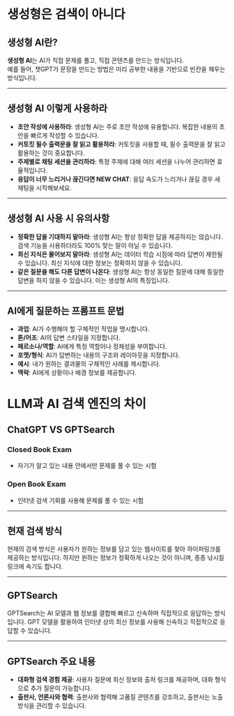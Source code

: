 # 생성형은 검색이 아니다

## 생성형 AI란?
**생성형 AI**는 AI가 직접 문제를 풀고, 직접 콘텐츠를 만드는 방식입니다.  
예를 들어, 챗GPT가 문장을 만드는 방법은 미리 공부한 내용을 기반으로 빈칸을 채우는 방식입니다.

---

## 생성형 AI 이렇게 사용하라

- **초안 작성에 사용하라**: 생성형 AI는 주로 초안 작성에 유용합니다. 복잡한 내용의 초안을 빠르게 작성할 수 있습니다.
- **커토킷 필수 출력문을 잘 읽고 활용하라**: 커토킷을 사용할 때, 필수 출력문을 잘 읽고 활용하는 것이 중요합니다.
- **주제별로 채팅 세션을 관리하라**: 특정 주제에 대해 여러 세션을 나누어 관리하면 효율적입니다.
- **응답이 너무 느리거나 끊긴다면 NEW CHAT**: 응답 속도가 느리거나 끊길 경우 새 채팅을 시작해보세요.

---

## 생성형 AI 사용 시 유의사항

- **정확한 답을 기대하지 말아라**: 생성형 AI는 항상 정확한 답을 제공하지는 않습니다. 검색 기능을 사용하더라도 100% 맞는 말이 아닐 수 있습니다.
- **최신 지식은 물어보지 말아라**: 생성형 AI는 데이터 학습 시점에 따라 답변이 제한될 수 있습니다. 최신 지식에 대한 정보는 정확하지 않을 수 있습니다.
- **같은 질문을 해도 다른 답변이 나온다**: 생성형 AI는 항상 동일한 질문에 대해 동일한 답변을 하지 않을 수 있습니다. 이는 생성형 AI의 특징입니다.

---

## AI에게 질문하는 프롬프트 문법

- **과업**: AI가 수행해야 할 구체적인 작업을 명시합니다.
- **톤/어조**: AI의 답변 스타일을 지정합니다.
- **페르소나/역할**: AI에게 특정 역할이나 정체성을 부여합니다.
- **포맷/형식**: AI가 답변하는 내용의 구조와 레이아웃을 지정합니다.
- **예시**: 내가 원하는 결과물의 구체적인 사례를 제시합니다.
- **맥락**: AI에게 상황이나 배경 정보를 제공합니다.

# LLM과 AI 검색 엔진의 차이

## ChatGPT VS GPTSearch

### Closed Book Exam
- 자기가 알고 있는 내용 안에서만 문제를 풀 수 있는 시험

### Open Book Exam
- 인터넷 검색 기회를 사용해 문제를 풀 수 있는 시험

---

## 현재 검색 방식
현재의 검색 방식은 사용자가 원하는 정보를 담고 있는 웹사이트를 찾아 하이퍼링크를 제공하는 방식입니다. 하지만 원하는 정보가 정확하게 나오는 것이 아니며, 종종 낚시질 링크에 속기도 합니다.

---

## GPTSearch
GPTSearch는 AI 모델과 웹 정보를 결합해 빠르고 신속하며 직접적으로 응답하는 방식입니다. GPT 모델을 활용하여 인터넷 상의 최신 정보를 사용해 신속하고 직접적으로 응답할 수 있습니다.

---

## GPTSearch 주요 내용
- **대화형 검색 경험 제공**: 사용자 질문에 최신 정보와 출처 링크를 제공하며, 대화 형식으로 추가 질문이 가능합니다.
- **출판사, 언론사와 협력**: 출판사와 협력해 고품질 콘텐츠를 강조하고, 출판사는 노출 방식을 관리할 수 있습니다.
